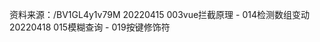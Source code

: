 <!--
 * @Author: Liangbw
 * @Date: 2022-04-14 17:52:34
 * @LastEditors: Liangbw
 * @LastEditTime: 2022-04-18 11:14:12
 * @Description: Vue.js入门学习记录
-->
资料来源：/BV1GL4y1v79M
20220415 003vue拦截原理 - 014检测数组变动
20220418 015模糊查询 - 019按键修饰符